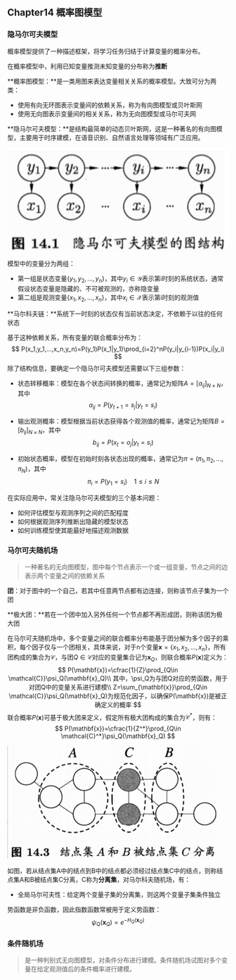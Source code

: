 ## Chapter14 概率图模型

### 隐马尔可夫模型

概率模型提供了一种描述框架，将学习任务归结于计算变量的概率分布。

在概率模型中，利用已知变量推测未知变量的分布称为**推断**

**概率图模型：**是一类用图来表达变量相关关系的概率模型。大致可分为两类：

* 使用有向无环图表示变量间的依赖关系，称为有向图模型或贝叶斯网
* 使用无向图表示变量间的相关关系，称为无向图模型或马尔可夫网

**隐马尔可夫模型：**是结构最简单的动态贝叶斯网，这是一种著名的有向图模型，主要用于时序建模，在语音识别、自然语言处理等领域有广泛应用。

<img src=".assets/image-20231201154838818.png" alt="image-20231201154838818" style="zoom:50%;" />

模型中的变量分为两组：

* 第一组是状态变量$\{y_1,y_2,...,y_n\}$，其中$y_i\in \mathcal{Y}$表示第i时刻的系统状态，通常假设状态变量是隐藏的、不可被观测的，亦称隐变量
* 第二组是观测变量$\{x_1,x_2,...,x_n\}$，其中$x_i\in \mathcal{X}$表示第i时刻的观测值

**马尔科夫链：**系统下一时刻的状态仅有当前状态决定，不依赖于以往的任何状态

基于这种依赖关系，所有变量的联合概率分布为：
$$
P(x_1,y_1,...,x_n,y_n)=P(y_1)P(x_1|y_1)\prod_{i=2}^nP(y_i|y_{i-1})P(x_i|y_i)
$$
除了结构信息，要确定一个隐马尔可夫模型还需要以下三组参数：

* 状态转移概率：模型在各个状态间转换的概率，通常记为矩阵$A=[a_{ij}]_{N\times N}$，其中
  $$
  a_{ij}=P(y_{t+1}=s_j|y_t=s_i)
  $$

* 输出观测概率：模型根据当前状态获得各个观测值的概率，通常记为矩阵$B=[b_{ij}]_{N\times N}$，其中
  $$
  b_{ij}=P(x_t=o_j|y_t=s_i)
  $$

* 初始状态概率，模型在初始时刻各状态出现的概率，通常记为$\pi=(\pi_1,\pi_2,...,\pi_N)$，其中
  $$
  \pi_i=P(y_1=s_i)\ \ \ \ 1 \le i \le N
  $$

在实际应用中，常关注隐马尔可夫模型的三个基本问题：

* 如何评估模型与观测序列之间的匹配程度
* 如何根据观测序列推断出隐藏的模型状态
* 如何训练模型使其能最好地描述观测数据

### 马尔可夫随机场

> 一种著名的无向图模型，图中每个节点表示一个或一组变量，节点之间的边表示两个变量之间的依赖关系

**团**：对于图中的一个自己，若其中任意两节点都有边连接，则称该节点子集为一个团

**极大团：**若在一个团中加入另外任何一个节点都不再形成团，则称该团为极大团

在马尔可夫随机场中，多个变量之间的联合概率分布能基于团分解为多个因子的乘积，每个因子仅与一个团相关，具体来说，对于n个变量$\mathbf{x}=\{x_1,x_2,...,x_n\}$，所有团构成的集合为$\mathcal{C}$，与团$Q\in \mathcal{C}$对应的变量集合记为$\mathbf{x}_Q$，则联合概率$P(\mathbf{x})$定义为：
$$
P(\mathbf{x})=\cfrac{1}{Z}\prod_{Q\in \mathcal{C}}\psi_Q(\mathbf{x}_Q)\\
其中，\psi_Q为与团Q对应的势函数，用于对团Q中的变量关系进行建模\\
Z=\sum_{\mathbf{x}}\prod_{Q\in \mathcal{C}}\psi_Q(\mathbf{x}_Q)为规范化因子，以确保P(\mathbf{x})是被正确定义的概率
$$
联合概率$P(\mathbf{x})$可基于极大团来定义，假定所有极大团构成的集合为$\mathcal{C}^*$，则有：
$$
P(\mathbf{x})=\cfrac{1}{Z^*}\prod_{Q\in \mathcal{C}^*}\psi_Q(\mathbf{x}_Q)
$$


<img src=".assets/image-20231201163318174.png" alt="image-20231201163318174" style="zoom:50%;" />

如图，若从结点集A中的结点到B中的结点都必须经过结点集C中的结点，则称结点集A和B被结点集C分离，C称为**分离集**，对马尔科夫随机场，有：

* 全局马尔可夫性：给定两个变量子集的分离集，则这两个变量子集条件独立

势函数是非负函数，因此指数函数常被用于定义势函数：
$$
\psi_Q(\mathbf{x}_Q)=e^{-H_Q(\mathbf{x}_Q)}
$$

### 条件随机场

> 是一种判别式无向图模型，对条件分布进行建模。条件随机场试图对多个变量在给定观测值后的条件概率进行建模。
